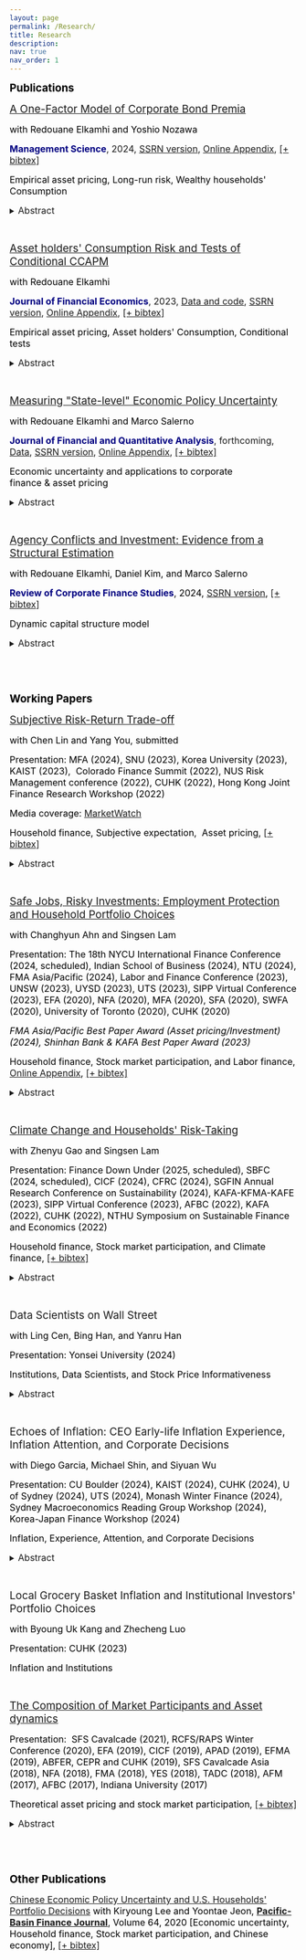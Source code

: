 ```yaml
---
layout: page
permalink: /Research/
title: Research
description: 
nav: true
nav_order: 1
---
```


<p><strong><span style="font-size:14.0pt"><span style="color:black">Publications</span></span></strong></p>


<span style="color:black"><span style="font-size:14.0pt"><a href = "https://doi.org/10.1287/mnsc.2023.4784">A One-Factor Model of Corporate Bond Premia</a></span></span>

 <span style="font-size:12.0pt"><span style="color:black">with&nbsp;Redouane Elkamhi and&nbsp;Yoshio Nozawa</span></span>

<span style="font-size:12.0pt"><strong><span style="color:#000080">Management Science</span></strong>, 2024, <a href = "https://papers.ssrn.com/sol3/papers.cfm?abstract_id=3669068">SSRN version</a>, <a href = "../assets/pdf/online_appendix/Elkamhi_Jo_Nozawa_MS_Internet_Appendix.pdf">Online Appendix</a>, <a href = "../assets/bibliography/elkamhi2023one.txt">[+ bibtex]</a></span>

<span style="font-size:12.0pt"><span style="color:black">Empirical asset pricing, Long-run risk, Wealthy households&#39; Consumption</span></span>

<details>
	<summary><span style="font-size:12pt">Abstract </span></summary>
<span style="font-size:12.0pt"><span style="color:black">A one-factor model based on long-run consumption growth explains the risk premiums on corporate bond portfolios sorted on credit rating, credit spreads, downside risk, idiosyncratic volatility, long-term reversals, maturity, and sensitivity to the financial intermediary capital factor. The estimated risk-aversion coefficient is lower when we use the consumption growth of wealthy households over a longer horizon as a risk factor, and a model with a 20-quarter horizon yields a risk-aversion coefficient of 15, a value similar to the one estimated from equity portfolios.</span></span>
</details>


<p style="margin-left:40px">&nbsp;</p>

<span style="color:black"><span style="font-size:14.0pt"><a href = "https://www.sciencedirect.com/science/article/pii/S0304405X23000624">Asset holders' Consumption Risk and Tests of Conditional CCAPM</a></span></span>

<span style="font-size:12.0pt"><span style="color:black">with&nbsp;Redouane Elkamhi</span></span>

<span style="font-size:12.0pt"><strong><span style="color:#000080">Journal of Financial Economics</span></strong>, 2023, <a href = "https://data.mendeley.com/public-files/datasets/64sr8nwn64/files/4f1a0130-914a-4561-8e9d-42e112b3732a/file_downloaded">Data and code</a>, <a href = "https://papers.ssrn.com/sol3/papers.cfm?abstract_id=3349844">SSRN version</a>, <a href = "../assets/pdf/online_appendix/Elkamhi_Jo_JFE_Internet_Appendix.pdf">Online Appendix</a>, <a href = "../assets/bibliography/elkamhi2023asset.txt">[+ bibtex]</a></span>

<span style="font-size:12.0pt"><span style="color:black">Empirical asset pricing,&nbsp;Asset holders&#39;&nbsp;Consumption,&nbsp;Conditional tests</span></span>

<details>
	<summary><span style="font-size:12pt">Abstract </span></summary>
<span style="font-size:12.0pt"><span style="color:black">We test the conditional consumption-CAPM using asset holders' consumption and find that the time variation in the prices of asset holders' consumption risk is procyclical. This puzzling time variation is at odds with the implication of existing consumption-based equilibrium asset pricing models. We show that our finding is a salient feature of the data observed in multiple asset classes (aggregate equity market, equity portfolios, bond portfolios, and commodities portfolios), using different measures of consumption (household survey data and high-frequency retail shopping data) and alternative empirical methodologies.</span></span>
</details>

<p style="margin-left:40px">&nbsp;</p>

<span style="font-size:14.0pt"><span style="color:black"><a href = "https://doi.org/10.1017/S0022109023000807">Measuring &quot;State-level&quot; Economic Policy Uncertainty</a></span></span>

<span style="font-size:12.0pt"><span style="color:black">with&nbsp;Redouane Elkamhi and&nbsp;Marco Salerno</span></span>

<span style="font-size:12.0pt"><strong><span style="color:#000080">Journal of Financial and Quantitative Analysis</span></strong>, forthcoming, <a href = "https://data.mendeley.com/public-files/datasets/bm3bn4r5d4/files/18f4ba70-0e3f-4b4d-9f79-69ab0dd07c69/file_downloaded">Data</a>, <a href = "https://papers.ssrn.com/sol3/papers.cfm?abstract_id=3695365">SSRN version</a>, <a href = "../assets/pdf/online_appendix/Elkamhi_Jo_Salerno_JFQA_Internet_Appendix.pdf">Online Appendix</a>, <a href = "../assets/bibliography/elkamhi2023measuring.txt">[+ bibtex]</a></span>

<span style="font-size:12.0pt"><span style="color:black">Economic uncertainty and applications to corporate finance&nbsp;&amp;&nbsp;asset pricing</span></span>

<details>
	<summary><span style="font-size:12pt">Abstract </span></summary>
<span style="font-size:12.0pt"><span style="color:black">We develop 50 indices of State-level Economic Policy Uncertainty (SEPU) based on newspaper coverage frequency using 204 million newspaper articles from March 1984 to December 2019. We assess the validity of our measures. Our SEPU indices vary counter-cyclically with respect to state-specific economic conditions, rise before close gubernatorial elections, and exhibit a large cross-sectional variation. We demonstrate that SEPU indices are associated with the cross-sectional variation in state-level GDP, employment, income as well as industry investment decisions. Our findings highlight the importance of economic policy uncertainty at the state level in addition to the nationwide level.</span></span>
</details>


<p style="margin-left:40px">&nbsp;</p>

<span style="font-size:14.0pt"><span style="color:black"><a href = "https://academic.oup.com/rcfs/advance-article-abstract/doi/10.1093/rcfs/cfac019/6576649?redirectedFrom=fulltext">Agency Conflicts and Investment: Evidence from a Structural Estimation</a></span></span>


<span style="font-size:12.0pt"><span style="color:black">with&nbsp;Redouane Elkamhi,&nbsp;Daniel Kim, and&nbsp;Marco Salerno</span></span>

<strong><span style="font-size:12.0pt"><span style="color:#000080">Review of Corporate Finance Studies</span></span></strong><span style="font-size:12.0pt"><span style="color:black">,&nbsp;2024,&nbsp;<a href = "https://papers.ssrn.com/sol3/papers.cfm?abstract_id=3680008">SSRN version</a>, <a href = "../assets/bibliography/elkamhi2023agency.txt">[+ bibtex]</a></span></span>

<span style="font-size:12.0pt"><span style="color:black">Dynamic capital structure model</span></span>

<details>
	<summary><span style="font-size:12pt">Abstract </span></summary>
<span style="font-size:12.0pt"><span style="color:black">We develop a dynamic capital structure model to study how agency conflicts between managers and shareholders affect the joint determination of financing and investment decisions. We show that there are two agency conflicts with opposing effects on a manager’s choice of investment: first, the consumption of private benefits channel leads managers not only to choose a lower optimal leverage, but also to underinvest, and second, compensation linked to firm size may lead managers to overinvest. We fit the model to the data and show that the average firm slightly overinvests, younger CEOs invest more than older ones, while CEOs with longer tenure overinvest more than CEOs with shorter tenure.</span></span>
</details>

<p>&nbsp;</p>
<p>&nbsp;</p>

<p><strong><span style="font-size:14.0pt"><span style="color:black">Working Papers</span></span></strong></p>

<span style="color:black"><span style="font-size:14.0pt"><a href = "https://papers.ssrn.com/sol3/papers.cfm?abstract_id=4096443">Subjective Risk-Return Trade-off</a></span></span>

 <span style="font-size:12.0pt"><span style="color:black">with&nbsp;Chen Lin and&nbsp;Yang You, submitted</span></span>
 
<span style="font-size:12.0pt"><span style="color:black">Presentation: MFA (2024), SNU (2023), Korea University (2023), KAIST (2023), &nbsp;Colorado Finance Summit&nbsp;(2022),&nbsp;NUS Risk Management conference (2022), CUHK (2022), Hong Kong Joint Finance Research Workshop (2022)</span></span>

<span style="font-size:12.0pt"><span style="color:black">Media coverage:&nbsp;<a href = "https://www.marketwatch.com/story/most-investors-still-dont-understand-the-relationship-between-risk-and-return-study-reveals-11659104629">MarketWatch</a></span></span>

<span style="font-size:12.0pt"><span style="color:black">Household finance, Subjective expectation, &nbsp;Asset pricing, <a href = "../assets/bibliography/jo2023negative.txt">[+ bibtex]</a></span></span>

<details>
 <summary> <span style="font-size:12pt">Abstract </span> </summary>
<span style="font-size:12.0pt"><span style="color:black">We survey 2,548 representative U.S. respondents to estimate subjective risk-return trade-offs in savings, government bonds, stocks, real estate, gold, and cryptocurrencies. We document a robust negative relationship between perceptions of risk and return among risky assets, which is universal even for financially literate respondents. Strong asset-specific preferences, reflected in a large deviation of return perception from the average, lead to a significant negative risk-return trade-off. Both strong optimism and pessimism contribute to negative risk-return trade-offs with similar magnitudes. Negative risk-return trade-offs translate into under-diversified portfolios, as investors avoid assets that are perceived to generate a low return and high risk.</span></span>
</details>

<p style="margin-left:40px">&nbsp;</p>

<span style="color:black"><span style="font-size:14.0pt"><a href = "https://papers.ssrn.com/sol3/papers.cfm?abstract_id=4163869">Safe Jobs, Risky Investments: Employment Protection and Household Portfolio Choices</a> </span></span>

<span style="font-size:12.0pt"><span style="color:black">with Changhyun Ahn and Singsen Lam</span></span>

<span style="font-size:12.0pt"><span style="color:black">Presentation: The 18th NYCU International Finance Conference (2024, scheduled), Indian School of Business (2024), NTU (2024), FMA Asia/Pacific (2024), Labor and Finance Conference (2023), UNSW (2023), UYSD (2023), UTS (2023), SIPP Virtual Conference (2023), EFA (2020), NFA (2020), MFA (2020), SFA (2020), SWFA (2020), University of Toronto (2020), CUHK (2020)</span></span>

<span style="font-size:12.0pt"><span style="color:black"><em>FMA Asia/Pacific Best Paper Award (Asset pricing/Investment) (2024), Shinhan Bank & KAFA Best Paper Award (2023)</em></span></span>

<span style="font-size:12.0pt"><span style="color:black">Household finance, Stock market participation, and Labor finance, <a href = "../assets/pdf/online_appendix/Jo_Internet_Appendix.pdf">Online Appendix</a>, <a href = "../assets/bibliography/jo2023unintended.txt">[+ bibtex]</a></span></span>

<details>
 <summary> <span style="font-size:12pt">Abstract </span> </summary>
<span style="font-size:12.0pt"><span style="color:black">By leveraging US state-level employment protection laws, we provide evidence that such laws increase stock market participation, on both intensive and extensive margins. Young, low-income, low-wealth, and less-educated households exhibit stronger effects. Conversely, when the protection law is reversed, we observe the opposite risk-taking behaviors. Our findings remain robust across various stock market participation measures, datasets, and stacked difference-in-differences research design, underscoring the significance of employment protection in encouraging households to take financial risks, and potentially enhancing wealth accumulation. This represents a novel economic channel through which employment protection can benefit households.</span></span>
</details> 

<p style="margin-left:40px">&nbsp;</p>

<span style="font-size:14.0pt"><a href = "https://papers.ssrn.com/sol3/papers.cfm?abstract_id=4056360">Climate Change and Households&#39; Risk-Taking</a></span>

<span style="font-size:12.0pt"><span style="color:black">with&nbsp;Zhenyu Gao and&nbsp;Singsen Lam &nbsp;</span></span> 

<span style="font-size:12.0pt"><span style="color:black">Presentation: Finance Down Under (2025, scheduled), SBFC (2024, scheduled), CICF (2024), CFRC (2024), SGFIN Annual Research Conference on Sustainability (2024), KAFA-KFMA-KAFE (2023), SIPP Virtual Conference (2023), AFBC (2022), KAFA (2022), CUHK (2022), NTHU Symposium on Sustainable Finance and Economics (2022)</span></span>

<span style="font-size:12.0pt"><span style="color:black">Household finance, Stock market participation, and&nbsp;Climate finance,  <a href = "../assets/bibliography/gao2022climate.txt">[+ bibtex]</a></span></span>

<details>
	<summary> <span style="font-size:12pt">Abstract </span></summary>
<span style="font-size:12.0pt"><span style="color:black">This paper studies a novel channel through which climate risks affect households&rsquo; choices of risky asset allocation: a stringent climate change regulation elevates labor income risk for households employed by high-emission industries which in turn discourages households&#39; financial risk-taking. Using staggered adoptions of climate change action plans across states, we find that climate change action plans lead to a reduction in the share of risky assets by 15% for households in high-emission industries. We also find a reduction in risky asset holdings after the stringent EPA regulation. These results are stronger with experiences of climate change-related disasters. Our study implies an unintended consequence of climate regulations for wealth inequality by discouraging low-wealth households&#39; financial risk-taking.</span></span>
</details> 


<p style="margin-left:40px">&nbsp;</p>















<span style="font-size:14.0pt">Data Scientists on Wall Street</span>

<span style="font-size:12.0pt"><span style="color:black">with&nbsp;Ling Cen, Bing Han, and Yanru Han</span></span> 

<span style="font-size:12.0pt"><span style="color:black">Presentation: Yonsei University (2024)</span></span>

<span style="font-size:12.0pt"><span style="color:black">Institutions, Data Scientists, and Stock Price Informativeness</span></span>

<details>
	<summary><span style="font-size:12pt">Abstract </span></summary>
<span style="font-size:12.0pt"><span style="color:black">Financial institutions have significantly increased their recruitment of data scientists in the last two decades. We find that the number of data scientists employed by financial institutions causally affects their ability to earn abnormal profits. Data scientists' ability to generate abnormal profits on a stock is positively correlated to the concentration of data scientists across all institutional investors holding the stock. Institutional investors strategically adjust portfolio allocation and recruitment decisions to maximize the benefits generated by their data scientists. Consistent with the notion that the competition among data scientists speeds up the production and trade of private information, we also show that the concentration of data scientists covering a stock reduces its price informativeness in the capital market.</span></span>
</details>

<p style="margin-left:40px">&nbsp;</p>









<span style="font-size:14.0pt">Echoes of Inflation: CEO Early-life Inflation Experience, Inflation Attention, and Corporate Decisions</span>

<span style="font-size:12.0pt"><span style="color:black">with&nbsp;Diego Garcia, Michael Shin, and Siyuan Wu</span></span> 

<span style="font-size:12.0pt"><span style="color:black">Presentation: CU Boulder (2024), KAIST (2024), CUHK (2024), U of Sydney (2024), UTS (2024), Monash Winter Finance (2024), Sydney Macroeconomics Reading Group Workshop (2024), Korea-Japan Finance Workshop (2024) </span></span>

<span style="font-size:12.0pt"><span style="color:black">Inflation, Experience, Attention, and Corporate Decisions</span></span>

<details>
 <summary> <span style="font-size:12pt">Abstract </span> </summary>
<span style="font-size:12.0pt"><span style="color:black">We develop a firm-level inflation attention measure using earnings calls from 2002-2023.  Our identification strategy exploits CEO childhood experiences during the Great Inflation to capture exogenous variation in attention. We find that 1960s-born CEOs pay more attention to inflation than other cohorts. Attentive CEOs adopt cautious policies –- holding more cash, investing less, hiring less, and using less leverage. Moreover, they tend to raise output prices and exhibit higher equity valuations. Our results are robust to excluding the COVID-19 period. Our analysis highlights how CEO experience and attention shape corporate decisions and performance in response to the macroeconomic environment. </span></span>
</details>

<p style="margin-left:40px">&nbsp;</p>





<span style="font-size:14.0pt">Local Grocery Basket Inflation and Institutional Investors' Portfolio Choices</span>

<span style="font-size:12.0pt"><span style="color:black">with&nbsp;Byoung Uk Kang and Zhecheng Luo</span></span> 

<span style="font-size:12.0pt"><span style="color:black">Presentation: CUHK (2023)</span></span>

<span style="font-size:12.0pt"><span style="color:black">Inflation and Institutions</span></span>

<p style="margin-left:40px">&nbsp;</p>







<span style="font-size:14.0pt"><span style="color:black"><a href = "https://papers.ssrn.com/sol3/papers.cfm?abstract_id=3349840">The Composition of Market Participants and Asset dynamics</a></span></span>

<span style="font-size:12.0pt"><span style="color:black">Presentation: &nbsp;SFS Cavalcade (2021), RCFS/RAPS Winter Conference (2020), EFA (2019), CICF (2019), APAD (2019), EFMA (2019), ABFER, CEPR and CUHK (2019), SFS Cavalcade Asia (2018), NFA (2018), FMA (2018), YES (2018), TADC (2018), AFM (2017), AFBC (2017), Indiana University (2017)&nbsp;</span></span>

<span style="font-size:12.0pt"><span style="color:black">Theoretical asset pricing and stock market participation,  <a href = "../assets/bibliography/jo2022composition.txt">[+ bibtex]</a></span></span>

<details>
 <summary> <span style="font-size:12pt">Abstract </span> </summary>
<span style="font-size:12.0pt"><span style="color:black">We develop a dynamic equilibrium model where heterogeneous investors endogenously choose to enter/exit the stock market. We characterize the equilibrium and present a conditional consumption&nbsp;CAPM. The model implies small changes in the composition of stockholders, which generate a strongly countercyclical stockholders&rsquo; amount of consumption risk. The model provides a new perspective on the main drivers of asset dynamics. It is the procyclical consumption risk-sharing implied by changes in stockholders&#39; composition that contribute to the dynamics of risk premium, excess volatility, and price-dividend ratio. We provide empirical evidence on market participation, amount of risk, and price of risk, supporting our theory. </span></span>
</details>

<p style="margin-left:40px">&nbsp;</p>
<p>&nbsp;</p>
<p><strong><span style="font-size:14.0pt"><span style="color:black">Other Publications</span></span></strong></p>

<span style="color:black"><span style="font-size:12.0pt"><a href = "https://www.sciencedirect.com/science/article/pii/S0927538X20304510">Chinese Economic Policy Uncertainty and U.S. Households&#39; Portfolio Decisions</a> with Kiryoung Lee&nbsp;and&nbsp;Yoontae Jeon, <strong><a href = "https://www.sciencedirect.com/journal/pacific-basin-finance-journal">Pacific-Basin Finance Journal</a></strong>, Volume 64, 2020&nbsp;[Economic uncertainty, Household finance, Stock market participation, and Chinese economy],  <a href = "../assets/bibliography/lee2020chinese.txt">[+ bibtex]</a></span></span>

<p>&nbsp;</p>


